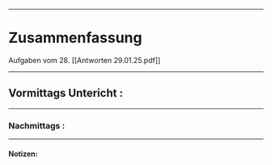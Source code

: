 

___

# Zusammenfassung




Aufgaben vom 28.
[[Antworten 29.01.25.pdf]]



----

## Vormittags Untericht : 








----

### Nachmittags :







___

#### Notizen: 
